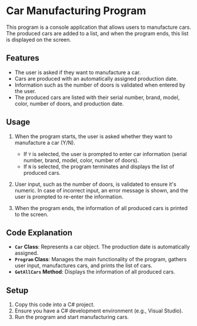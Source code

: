 # Car Manufacturing Program

This program is a console application that allows users to manufacture cars. The produced cars are added to a list, and when the program ends, this list is displayed on the screen.

## Features

- The user is asked if they want to manufacture a car.
- Cars are produced with an automatically assigned production date.
- Information such as the number of doors is validated when entered by the user.
- The produced cars are listed with their serial number, brand, model, color, number of doors, and production date.

## Usage

1. When the program starts, the user is asked whether they want to manufacture a car (Y/N).
   - If `Y` is selected, the user is prompted to enter car information (serial number, brand, model, color, number of doors).
   - If `N` is selected, the program terminates and displays the list of produced cars.
   
2. User input, such as the number of doors, is validated to ensure it's numeric. In case of incorrect input, an error message is shown, and the user is prompted to re-enter the information.

3. When the program ends, the information of all produced cars is printed to the screen.

## Code Explanation

- **`Car` Class**: Represents a car object. The production date is automatically assigned.
- **`Program` Class**: Manages the main functionality of the program, gathers user input, manufactures cars, and prints the list of cars.
- **`GetAllCars` Method**: Displays the information of all produced cars.

## Setup

1. Copy this code into a C# project.
2. Ensure you have a C# development environment (e.g., Visual Studio).
3. Run the program and start manufacturing cars.

